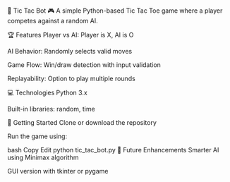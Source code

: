 🧠 Tic Tac Bot 🎮
A simple Python-based Tic Tac Toe game where a player competes against a random AI.

🏆 Features
Player vs AI: Player is X, AI is O

AI Behavior: Randomly selects valid moves

Game Flow: Win/draw detection with input validation

Replayability: Option to play multiple rounds

💻 Technologies
Python 3.x

Built-in libraries: random, time

🚀 Getting Started
Clone or download the repository

Run the game using:

bash
Copy
Edit
python tic_tac_bot.py
🚀 Future Enhancements
Smarter AI using Minimax algorithm

GUI version with tkinter or pygame


